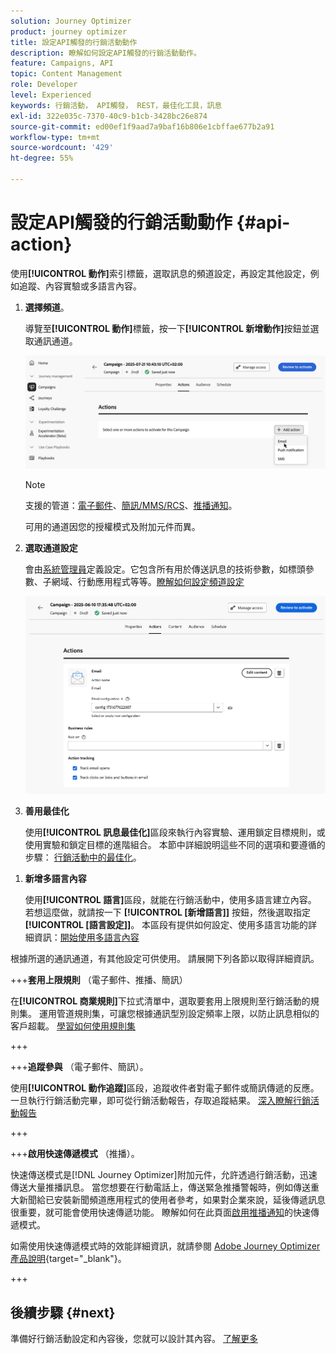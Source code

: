 ```yaml
---
solution: Journey Optimizer
product: journey optimizer
title: 設定API觸發的行銷活動動作
description: 瞭解如何設定API觸發的行銷活動動作。
feature: Campaigns, API
topic: Content Management
role: Developer
level: Experienced
keywords: 行銷活動， API觸發， REST，最佳化工具，訊息
exl-id: 322e035c-7370-40c9-b1cb-3428bc26e874
source-git-commit: ed00ef1f9aad7a9baf16b806e1cbffae677b2a91
workflow-type: tm+mt
source-wordcount: '429'
ht-degree: 55%

---
```


# 設定API觸發的行銷活動動作 {#api-action}

使用&#x200B;**[!UICONTROL 動作]**&#x200B;索引標籤，選取訊息的頻道設定，再設定其他設定，例如追蹤、內容實驗或多語言內容。

1. **選擇頻道**。

   導覽至&#x200B;**[!UICONTROL 動作]**&#x200B;標籤，按一下&#x200B;**[!UICONTROL 新增動作]**&#x200B;按鈕並選取通訊通道。

   ![](assets/api-triggered-channel.png)

   >[!NOTE]
   >
   >支援的管道：[電子郵件](../email/get-started-email.md)、[簡訊/MMS/RCS](../sms/get-started-sms.md)、[推播通知](../push/get-started-push.md)。
   >
   >可用的通道因您的授權模式及附加元件而異。

1. **選取通道設定**

   會由[系統管理員](../start/path/administrator.md)定義設定。它包含所有用於傳送訊息的技術參數，如標頭參數、子網域、行動應用程式等等。[瞭解如何設定頻道設定](../configuration/channel-surfaces.md)

   ![](assets/create-campaign-action.png)

1. **善用最佳化**

   使用&#x200B;**[!UICONTROL 訊息最佳化]**&#x200B;區段來執行內容實驗、運用鎖定目標規則，或使用實驗和鎖定目標的進階組合。 本節中詳細說明這些不同的選項和要遵循的步驟： [行銷活動中的最佳化](campaigns-message-optimization.md)。
<!--
1. **Create a content experiment**

    Use the **[!UICONTROL Content experiment]** section to define multiple delivery treatments in order to measure which one performs best for your target audience. Click the **[!UICONTROL Create experiment]** button then follow the steps detailed in this section: [Create a content experiment](../content-management/content-experiment.md).-->

1. **新增多語言內容**

   使用&#x200B;**[!UICONTROL 語言]**&#x200B;區段，就能在行銷活動中，使用多語言建立內容。 若想這麼做，就請按一下 **[!UICONTROL [新增語言]]** 按鈕，然後選取指定 **[!UICONTROL [語言設定]]**。 本區段有提供如何設定、使用多語言功能的詳細資訊：[開始使用多語言內容](../content-management/multilingual-gs.md)

根據所選的通訊通道，有其他設定可供使用。 請展開下列各節以取得詳細資訊。

+++**套用上限規則** （電子郵件、推播、簡訊）

在&#x200B;**[!UICONTROL 商業規則]**&#x200B;下拉式清單中，選取要套用上限規則至行銷活動的規則集。 運用管道規則集，可讓您根據通訊型別設定頻率上限，以防止訊息相似的客戶超載。 [學習如何使用規則集](../conflict-prioritization/rule-sets.md)

+++

+++**追蹤參與** （電子郵件、簡訊）。

使用&#x200B;**[!UICONTROL 動作追蹤]**&#x200B;區段，追蹤收件者對電子郵件或簡訊傳遞的反應。 一旦執行行銷活動完畢，即可從行銷活動報告，存取追蹤結果。 [深入瞭解行銷活動報告](../reports/campaign-global-report-cja.md)

+++

+++**啟用快速傳遞模式** （推播）。

快速傳送模式是[!DNL Journey Optimizer]附加元件，允許透過行銷活動，迅速傳送大量推播訊息。 當您想要在行動電話上，傳送緊急推播警報時，例如傳送重大新聞給已安裝新聞頻道應用程式的使用者參考，如果對企業來說，延後傳遞訊息很重要，就可能會使用快速傳遞功能。 瞭解如何在此頁面[啟用推播通知](../push/create-push.md#rapid-delivery)的快速傳遞模式。

如需使用快速傳遞模式時的效能詳細資訊，就請參閱 [Adobe Journey Optimizer 產品說明](https://helpx.adobe.com/tw/legal/product-descriptions/adobe-journey-optimizer.html){target="_blank"}。

+++

## 後續步驟 {#next}

準備好行銷活動設定和內容後，您就可以設計其內容。 [了解更多](api-triggered-campaign-content.md)
